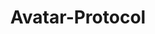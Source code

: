 ---
id: Avatar-Protocol
title: Avatar-Protocol
sidebar_label: Avatar-Protocol
slug: /Avatar-Protocol
---